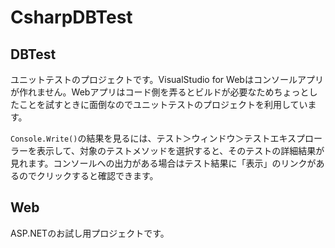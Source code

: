 # CsharpDBTest

## DBTest

ユニットテストのプロジェクトです。VisualStudio for Webはコンソールアプリが作れません。Webアプリはコード側を弄るとビルドが必要なためちょっとしたことを試すときに面倒なのでユニットテストのプロジェクトを利用しています。

`Console.Write()`の結果を見るには、テスト＞ウィンドウ＞テストエキスプローラーを表示して、対象のテストメソッドを選択すると、そのテストの詳細結果が見れます。コンソールへの出力がある場合はテスト結果に「表示」のリンクがあるのでクリックすると確認できます。

## Web

ASP.NETのお試し用プロジェクトです。
